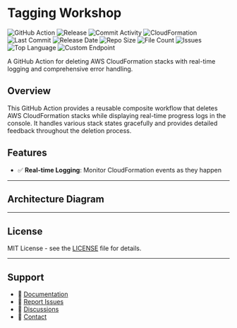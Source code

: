 # Tagging Workshop

![GitHub Action](https://img.shields.io/badge/GitHub-Action-blue?logo=github)&nbsp;![Release](https://github.com/subhamay-bhattacharyya/1902-tagging-cft/actions/workflows/release.yaml/badge.svg)&nbsp;![Commit Activity](https://img.shields.io/github/commit-activity/t/subhamay-bhattacharyya/1902-tagging-cft)&nbsp;![CloudFormation](https://img.shields.io/badge/AWS-CloudFormation-orange?logo=amazonaws)&nbsp;![Last Commit](https://img.shields.io/github/last-commit/subhamay-bhattacharyya/1902-tagging-cft)&nbsp;![Release Date](https://img.shields.io/github/release-date/subhamay-bhattacharyya/1902-tagging-cft)&nbsp;![Repo Size](https://img.shields.io/github/repo-size/subhamay-bhattacharyya/1902-tagging-cft)&nbsp;![File Count](https://img.shields.io/github/directory-file-count/subhamay-bhattacharyya/1902-tagging-cft)&nbsp;![Issues](https://img.shields.io/github/issues/subhamay-bhattacharyya/1902-tagging-cft)&nbsp;![Top Language](https://img.shields.io/github/languages/top/subhamay-bhattacharyya/1902-tagging-cft)&nbsp;![Custom Endpoint](https://img.shields.io/endpoint?url=https://gist.githubusercontent.com/bsubhamay/984e5be8f9c8195d6e50c5fc252153f8/raw/1902-tagging-cft.json?)


A GitHub Action for deleting AWS CloudFormation stacks with real-time logging and comprehensive error handling.

## Overview

This GitHub Action provides a reusable composite workflow that deletes AWS CloudFormation stacks while displaying real-time progress logs in the console. It handles various stack states gracefully and provides detailed feedback throughout the deletion process.

## Features

- ✅ **Real-time Logging**: Monitor CloudFormation events as they happen

---

## Architecture Diagram


---

## License

MIT License - see the [LICENSE](LICENSE) file for details.

---

## Support

- 📖 [Documentation](https://github.com/subhamay-bhattacharyya/1902-tagging-cft/wiki)
- 🐛 [Report Issues](https://github.com/subhamay-bhattacharyya/1902-tagging-cft/issues)
- 💬 [Discussions](https://github.com/subhamay-bhattacharyya/1902-tagging-cft/discussions)
- 📧 [Contact](mailto:support@subhamay.aws@gmail.com)